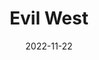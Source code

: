 ---
layout: album
date: 2022-11-22
title: Evil West
developer: Flying Wild Hog
card-image: 0
card-offset: 0
banner-image: 0
banner-offset: 0
---
